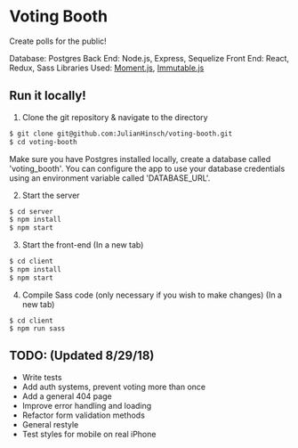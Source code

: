# Voting Booth

Create polls for the public!

Database: Postgres
Back End: Node.js, Express, Sequelize
Front End: React, Redux, Sass
Libraries Used: [Moment.js](https://momentjs.com/), [Immutable.js](https://facebook.github.io/immutable-js/)

## Run it locally!

1. Clone the git repository & navigate to the directory

```bash
$ git clone git@github.com:JulianHinsch/voting-booth.git
$ cd voting-booth
```

Make sure you have Postgres installed locally, create a database called 'voting_booth'.
You can configure the app to use your database credentials using an environment variable called 'DATABASE_URL'.

2.  Start the server

```bash
$ cd server
$ npm install
$ npm start
```

3.  Start the front-end
(In a new tab)

```bash
$ cd client
$ npm install
$ npm start
```

4.  Compile Sass code (only necessary if you wish to make changes)
(In a new tab)

```
$ cd client
$ npm run sass
```

## TODO: (Updated 8/29/18)

- Write tests
- Add auth systems, prevent voting more than once
- Add a general 404 page
- Improve error handling and loading
- Refactor form validation methods
- General restyle
- Test styles for mobile on real iPhone
